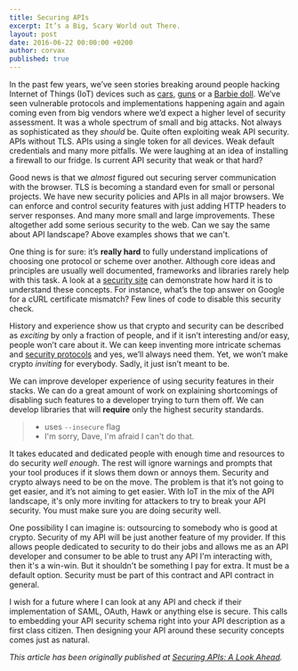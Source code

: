 ```yaml
---
title: Securing APIs
excerpt: It’s a Big, Scary World out There.
layout: post
date: 2016-06-22 00:00:00 +0200
author: corvax
published: true
---
```


In the past few years, we’ve seen stories breaking around people hacking Internet of Things (IoT) devices such as [cars](http://www.wired.com/2015/07/hackers-remotely-kill-jeep-highway/), [guns](http://www.wired.com/2015/07/hackers-can-disable-sniper-rifleor-change-target/) or a [Barbie doll](http://www.pcworld.com/article/3012220/security/internet-connected-hello-barbie-doll-can-be-hacked.html). We’ve seen vulnerable protocols and implementations happening again and again coming even from big vendors where we’d expect a higher level of security assessment. It was a whole spectrum of small and big attacks. Not always as sophisticated as they _should_ be. Quite often exploiting weak API security. APIs without TLS. APIs using a single token for all devices. Weak default credentials and many more pitfalls. We were laughing at an idea of installing a firewall to our fridge. Is current API security that weak or that hard?

Good news is that we _almost_ figured out securing server communication with the browser. TLS is becoming a standard even for small or personal projects. We have new security policies and APIs in all major browsers. We can enforce and control security features with just adding HTTP headers to server responses. And many more small and large improvements. These altogether add some serious security to the web. Can we say the same about API landscape? Above examples shows that we can't.

One thing is for sure: it’s **really hard** to fully understand implications of choosing one protocol or scheme over another. Although core ideas and principles are usually well documented, frameworks and libraries rarely help with this task. A look at a [security site](http://security.stackexchange.com) can demonstrate how hard it is to understand these concepts. For instance, what’s the top answer on Google for a cURL certificate mismatch? Few lines of code to disable this security check.

History and experience show us that crypto and security can be described as _exciting_ by only a fraction of people, and if it isn’t interesting and/or easy, people won’t care about it. We can keep inventing more intricate schemas and [security protocols](https://en.wikipedia.org/wiki/Double_ratchet) and yes, we’ll always need them. Yet, we won’t make crypto _inviting_ for everybody. Sadly, it just isn’t meant to be.

We can improve developer experience of using security features in their stacks. We can do a great amount of work on explaining shortcomings of disabling such features to a developer trying to turn them off. We can develop libraries that will **require** only the highest security standards.

> - uses `--insecure` flag
> - I'm sorry, Dave, I'm afraid I can't do that.

It takes educated and dedicated people with enough time and resources to do security _well enough_. The rest will ignore warnings and prompts that your tool produces if it slows them down or annoys them. Security and crypto always need to be on the move. The problem is that it’s not going to get easier, and it’s not aiming to get easier. With IoT in the mix of the API landscape, it's only more inviting for attackers to try to break your API security. You must make sure you are doing security well.

One possibility I can imagine is: outsourcing to somebody who is good at crypto. Security of my API will be just another feature of my provider. If this allows people dedicated to security to do their jobs and allows me as an API developer and consumer to be able to trust any API I'm interacting with, then it's a win-win. But it shouldn't be something I pay for extra. It must be a default option. Security must be part of this contract and API contract in general.

I wish for a future where I can look at any API and check if their implementation of SAML, OAuth, Hawk or anything else is secure. This calls to embedding your API security schema right into your API description as a first class citizen. Then designing your API around these security concepts comes just as natural.

*This article has been originally published at [Securing APIs: A Look Ahead](http://www.heavybit.com/library/blog/securing-apis-a-look-ahead/).*
